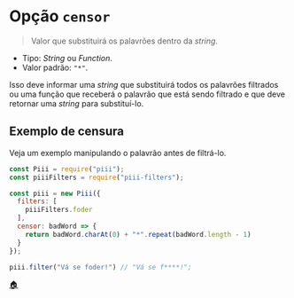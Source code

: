 # Opção `censor`

> Valor que substituirá os palavrões dentro da *string*.

- Tipo: *String* ou *Function*.
- Valor padrão: `"*"`.

Isso deve informar uma *string* que substituirá todos os palavrões filtrados ou uma função que receberá o palavrão que está sendo filtrado e que deve retornar uma *string* para substituí-lo.

## Exemplo de censura

Veja um exemplo manipulando o palavrão antes de filtrá-lo.

```js
const Piii = require("piii");
const piiiFilters = require("piii-filters");

const piii = new Piii({
  filters: [
    piiiFilters.foder
  ],
  censor: badWord => {
    return badWord.charAt(0) + "*".repeat(badWord.length - 1)
  }
});

piii.filter("Vá se foder!") // "Vá se f****!";
```

[:house:](../configuracoes.md#readme)
